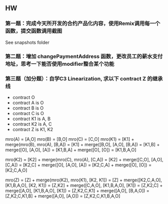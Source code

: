 
## HW

### 第一题：完成今天所开发的合约产品化内容，使用Remix调用每一个函数，提交函数调用截图
See snapshots folder

### 第二题：增加 changePaymentAddress 函数，更改员工的薪水支付地址，思考一下能否使用modifier整合某个功能


### 第三题（加分题）：自学C3 Linearization, 求以下 contract Z 的继承线
- contract O
- contract A is O
- contract B is O
- contract C is O
- contract K1 is A, B
- contract K2 is A, C
- contract Z is K1, K2

mro(A) = [A,O]
mro(B) = [B,O]
mro(C) = [C,O]
mro(K1) = [K1] + merge(mro(B), mro(A), [B,A])
        = [K1] + merge([B,O], [A,O], [B,A])
        = [K1,B] + merge([O], [A,O], [A])
        = [K1,B,A] + merge([O], [O])
        = [K1,B,A,O]

mro(K2) = [K2] + merge(mro(C), mro(A), [C,A])
        = [K2] + merge([C,O], [A,O], [C,A])
        = [K2,C] + merge([O], [A,O], [A])
        = [K2,C,A] + merge([O], [O])
        = [K2,C,A,O]

mro(Z) = [Z] + merge(mro(K2), mro(K1), [K2, K1])
       = [Z] + merge([K2,C,A,O], [K1,B,A,O], [K2, K1])
       = [Z,K2] + merge([C,A,O], [K1,B,A,O], [K1])
       = [Z,K2,C] + merge([A,O], [K1,B,A,O], [K1])
       = [Z,K2,C,K1] + merge([A,O], [B,A,O])
       = [Z,K2,C,K1,B] + merge([A,O], [A,O])
       = [Z,K2,C,K1,B,A,O]
       
